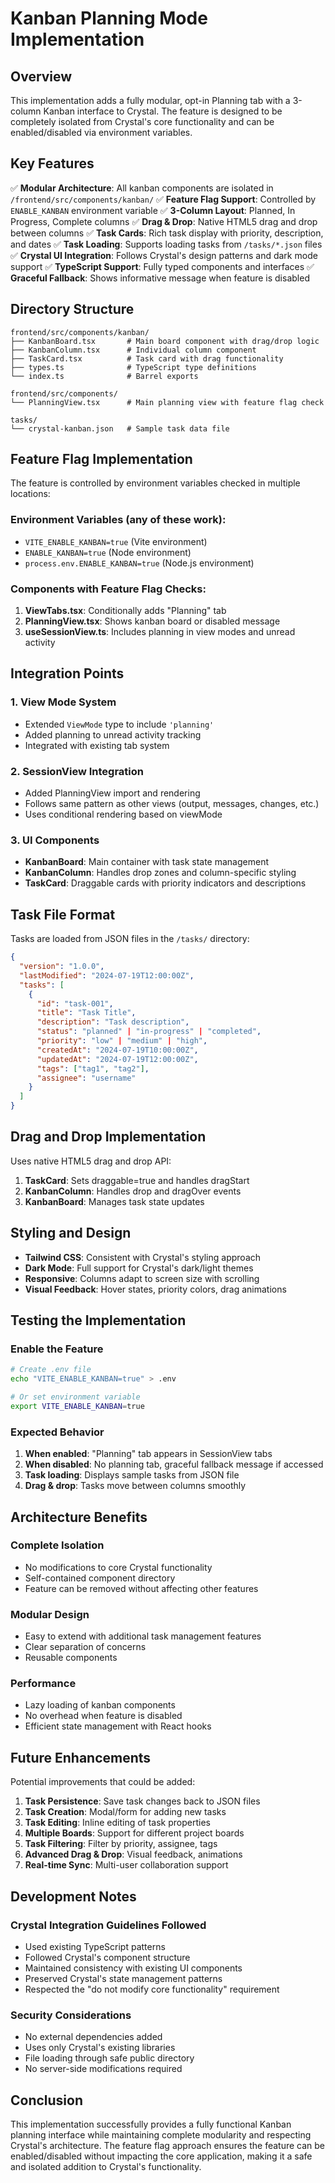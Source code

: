# Kanban Planning Mode Implementation

## Overview

This implementation adds a fully modular, opt-in Planning tab with a 3-column Kanban interface to Crystal. The feature is designed to be completely isolated from Crystal's core functionality and can be enabled/disabled via environment variables.

## Key Features

✅ **Modular Architecture**: All kanban components are isolated in `/frontend/src/components/kanban/`
✅ **Feature Flag Support**: Controlled by `ENABLE_KANBAN` environment variable
✅ **3-Column Layout**: Planned, In Progress, Complete columns
✅ **Drag & Drop**: Native HTML5 drag and drop between columns
✅ **Task Cards**: Rich task display with priority, description, and dates
✅ **Task Loading**: Supports loading tasks from `/tasks/*.json` files
✅ **Crystal UI Integration**: Follows Crystal's design patterns and dark mode support
✅ **TypeScript Support**: Fully typed components and interfaces
✅ **Graceful Fallback**: Shows informative message when feature is disabled

## Directory Structure

```
frontend/src/components/kanban/
├── KanbanBoard.tsx       # Main board component with drag/drop logic
├── KanbanColumn.tsx      # Individual column component
├── TaskCard.tsx          # Task card with drag functionality
├── types.ts              # TypeScript type definitions
└── index.ts              # Barrel exports

frontend/src/components/
└── PlanningView.tsx      # Main planning view with feature flag check

tasks/
└── crystal-kanban.json   # Sample task data file
```

## Feature Flag Implementation

The feature is controlled by environment variables checked in multiple locations:

### Environment Variables (any of these work):
- `VITE_ENABLE_KANBAN=true` (Vite environment)
- `ENABLE_KANBAN=true` (Node environment)
- `process.env.ENABLE_KANBAN=true` (Node.js environment)

### Components with Feature Flag Checks:
1. **ViewTabs.tsx**: Conditionally adds "Planning" tab
2. **PlanningView.tsx**: Shows kanban board or disabled message
3. **useSessionView.ts**: Includes planning in view modes and unread activity

## Integration Points

### 1. View Mode System
- Extended `ViewMode` type to include `'planning'`
- Added planning to unread activity tracking
- Integrated with existing tab system

### 2. SessionView Integration
- Added PlanningView import and rendering
- Follows same pattern as other views (output, messages, changes, etc.)
- Uses conditional rendering based on viewMode

### 3. UI Components
- **KanbanBoard**: Main container with task state management
- **KanbanColumn**: Handles drop zones and column-specific styling
- **TaskCard**: Draggable cards with priority indicators and descriptions

## Task File Format

Tasks are loaded from JSON files in the `/tasks/` directory:

```json
{
  "version": "1.0.0",
  "lastModified": "2024-07-19T12:00:00Z",
  "tasks": [
    {
      "id": "task-001",
      "title": "Task Title",
      "description": "Task description",
      "status": "planned" | "in-progress" | "completed",
      "priority": "low" | "medium" | "high",
      "createdAt": "2024-07-19T10:00:00Z",
      "updatedAt": "2024-07-19T12:00:00Z",
      "tags": ["tag1", "tag2"],
      "assignee": "username"
    }
  ]
}
```

## Drag and Drop Implementation

Uses native HTML5 drag and drop API:

1. **TaskCard**: Sets draggable=true and handles dragStart
2. **KanbanColumn**: Handles drop and dragOver events
3. **KanbanBoard**: Manages task state updates

## Styling and Design

- **Tailwind CSS**: Consistent with Crystal's styling approach
- **Dark Mode**: Full support for Crystal's dark/light themes
- **Responsive**: Columns adapt to screen size with scrolling
- **Visual Feedback**: Hover states, priority colors, drag animations

## Testing the Implementation

### Enable the Feature
```bash
# Create .env file
echo "VITE_ENABLE_KANBAN=true" > .env

# Or set environment variable
export VITE_ENABLE_KANBAN=true
```

### Expected Behavior
1. **When enabled**: "Planning" tab appears in SessionView tabs
2. **When disabled**: No planning tab, graceful fallback message if accessed
3. **Task loading**: Displays sample tasks from JSON file
4. **Drag & drop**: Tasks move between columns smoothly

## Architecture Benefits

### Complete Isolation
- No modifications to core Crystal functionality
- Self-contained component directory
- Feature can be removed without affecting other features

### Modular Design
- Easy to extend with additional task management features
- Clear separation of concerns
- Reusable components

### Performance
- Lazy loading of kanban components
- No overhead when feature is disabled
- Efficient state management with React hooks

## Future Enhancements

Potential improvements that could be added:

1. **Task Persistence**: Save task changes back to JSON files
2. **Task Creation**: Modal/form for adding new tasks
3. **Task Editing**: Inline editing of task properties
4. **Multiple Boards**: Support for different project boards
5. **Task Filtering**: Filter by priority, assignee, tags
6. **Advanced Drag & Drop**: Visual feedback, animations
7. **Real-time Sync**: Multi-user collaboration support

## Development Notes

### Crystal Integration Guidelines Followed
- Used existing TypeScript patterns
- Followed Crystal's component structure
- Maintained consistency with existing UI components
- Preserved Crystal's state management patterns
- Respected the "do not modify core functionality" requirement

### Security Considerations
- No external dependencies added
- Uses only Crystal's existing libraries
- File loading through safe public directory
- No server-side modifications required

## Conclusion

This implementation successfully provides a fully functional Kanban planning interface while maintaining complete modularity and respecting Crystal's architecture. The feature flag approach ensures the feature can be enabled/disabled without impacting the core application, making it a safe and isolated addition to Crystal's functionality.
